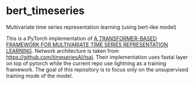 # bert_timeseries
Multivariate time series representation learning (using bert-like model)

This is a PyTorch implementation of [A TRANSFORMER-BASED FRAMEWORK FOR MULTIVARIATE TIME SERIES REPRESENTATION LEARNING](https://arxiv.org/pdf/2010.02803.pdf).
Network architecture is taken from https://github.com/timeseriesAI/tsai. Their implementation uses fastai layer on top of pytorch while the current repo use lightning as a training framework. The goal of this repository is to focus only on the unsupervised training mode of the model.
